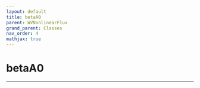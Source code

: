 ```yaml
---
layout: default
title: betaA0
parent: WVNonlinearFlux
grand_parent: Classes
nav_order: 4
mathjax: true
---
```


#  betaA0




---

